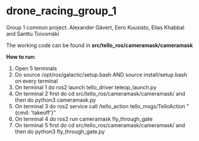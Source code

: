 # drone_racing_group_1

Group 1 common project. Alexander Gävert, Eero Kuusisto, Elias Khabbal and Santtu Toivomäki

The working code can be found in **src/tello_ros/cameramask/cameramask**

**How to run:**
  1. Open 5 terminals
  2. Do source /opt/ros/galactic/setup.bash AND source install/setup.bash on every terminal
  3. On terminal 1 do ros2 launch tello_driver teleop_launch.py
  4. On terminal 2 first do cd src/tello_ros/cameramask/cameramask/ and then do python3 cameramask.py
  5. On terminal 3 do ros2 service call /tello_action tello_msgs/TelloAction "{cmd: 'takeoff'}"
  6. On terminal 4 do ros2 run cameramask fly_through_gate
  7. On terminal 5 first do cd src/tello_ros/cameramask/cameramask/ and then do python3 fly_through_gate.py

